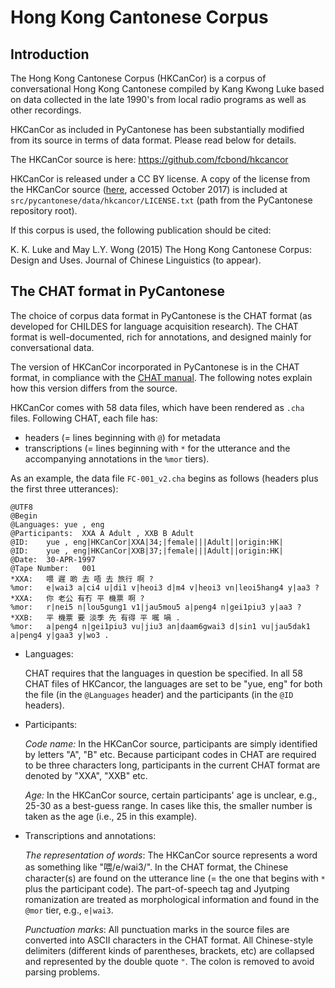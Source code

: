 Hong Kong Cantonese Corpus
==========================


Introduction
------------

The Hong Kong Cantonese Corpus (HKCanCor) is a corpus of conversational
Hong Kong Cantonese compiled by Kang Kwong Luke based on data collected
in the late 1990's from local radio programs as well as other recordings.

HKCanCor as included in PyCantonese has been substantially modified from its
source in terms of data format. Please read below for details.

The HKCanCor source is here:
https://github.com/fcbond/hkcancor

HKCanCor is released under a CC BY license. A copy of the license
from the HKCanCor source
([here](https://github.com/fcbond/hkcancor/blob/master/data/LICENSE),
accessed October 2017) is included
at `src/pycantonese/data/hkcancor/LICENSE.txt` (path from the PyCantonese repository root).

If this corpus is used, the following publication should be cited:

K. K. Luke and May L.Y. Wong (2015) The Hong Kong Cantonese Corpus: Design and Uses. Journal of Chinese Linguistics (to appear).


The CHAT format in PyCantonese
------------------------------

The choice of corpus data format in PyCantonese is the CHAT format
(as developed for CHILDES for language acquisition research). The CHAT format
is well-documented, rich for annotations, and designed mainly for
conversational data.

The version of HKCanCor incorporated in PyCantonese is in the CHAT format,
in compliance with the [CHAT manual](https://talkbank.org/manuals/CHAT.pdf).
The following notes explain how this version differs from the source.

HKCanCor comes with 58 data files, which have been rendered as `.cha` files.
Following CHAT, each file has:

* headers (= lines beginning with `@`) for metadata
* transcriptions (= lines beginning with `*` for the
utterance and the accompanying annotations in the `%mor` tiers).

As an example, the data file `FC-001_v2.cha` begins as follows
(headers plus the first three utterances):

```
@UTF8
@Begin
@Languages:	yue , eng
@Participants:	XXA A Adult , XXB B Adult
@ID:	yue , eng|HKCanCor|XXA|34;|female|||Adult||origin:HK|
@ID:	yue , eng|HKCanCor|XXB|37;|female|||Adult||origin:HK|
@Date:	30-APR-1997
@Tape Number:	001
*XXA:	喂 遲 啲 去 唔 去 旅行 啊 ?
%mor:	e|wai3 a|ci4 u|di1 v|heoi3 d|m4 v|heoi3 vn|leoi5hang4 y|aa3	?
*XXA:	你 老公 有冇 平 機票 啊 ?
%mor:	r|nei5 n|lou5gung1 v1|jau5mou5 a|peng4 n|gei1piu3 y|aa3 ?
*XXB:	平 機票 要 淡季 先 有得 平 𡃉 喎 .
%mor:	a|peng4 n|gei1piu3 vu|jiu3 an|daam6gwai3 d|sin1 vu|jau5dak1	a|peng4 y|gaa3 y|wo3 .
```

* Languages:

  CHAT requires that the languages in question be specified. In all 58 CHAT
  files of HKCancor, the languages are set to be "yue, eng" for both the file
  (in the `@Languages` header) and the participants (in the `@ID` headers).

* Participants:

  *Code name:*
  In the HKCanCor source, participants are simply identified by letters "A",
  "B" etc.
  Because participant codes in CHAT are required to be three characters long,
  participants in the current CHAT format are denoted by "XXA", "XXB" etc.

  *Age:*
  In the HKCanCor source, certain participants' age is unclear, e.g., 25-30
  as a best-guess range.
  In cases like this, the smaller number is taken as the age
  (i.e., 25 in this example).

* Transcriptions and annotations:

  *The representation of words*:
  The HKCanCor source represents a word as something like "喂/e/wai3/". In the
  CHAT format, the Chinese character(s) are found on the utterance line (= the
  one that begins with `*` plus the participant code). The part-of-speech tag
  and Jyutping romanization are treated as morphological information and found
  in the `@mor` tier, e.g., `e|wai3`.

  *Punctuation marks*:
  All punctuation marks in the source files are converted into ASCII characters
  in the CHAT format. All Chinese-style delimiters
  (different kinds of parentheses, brackets, etc) are collapsed and
  represented by the double quote `"`.
  The colon is removed to avoid parsing problems.
